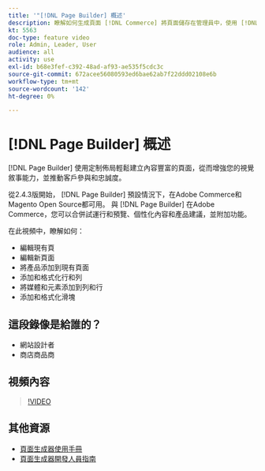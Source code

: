 ```yaml
---
title: '"[!DNL Page Builder] 概述'
description: 瞭解如何生成頁面 [!DNL Commerce] 將頁面儲存在管理員中，使用 [!DNL Page Builder]。
kt: 5563
doc-type: feature video
role: Admin, Leader, User
audience: all
activity: use
exl-id: b68e3fef-c392-48ad-af93-ae535f5cdc3c
source-git-commit: 672acee56080593ed6bae62ab7f22ddd02108e6b
workflow-type: tm+mt
source-wordcount: '142'
ht-degree: 0%

---
```


# [!DNL Page Builder] 概述

[!DNL Page Builder] 使用定制佈局輕鬆建立內容豐富的頁面，從而增強您的視覺敘事能力，並推動客戶參與和忠誠度。

從2.4.3版開始， [!DNL Page Builder] 預設情況下，在Adobe Commerce和Magento Open Source都可用。 與 [!DNL Page Builder] 在Adobe Commerce，您可以合併試運行和預覽、個性化內容和產品建議，並附加功能。

在此視頻中，瞭解如何：

- 編輯現有頁
- 編輯新頁面
- 將產品添加到現有頁面
- 添加和格式化行和列
- 將媒體和元素添加到列和行
- 添加和格式化滑塊

## 這段錄像是給誰的？

- 網站設計者
- 商店商品商

## 視頻內容

>[!VIDEO](https://video.tv.adobe.com/v/343781?quality=12&learn=on)

## 其他資源

- [頁面生成器使用手冊](https://docs.magento.com/user-guide/cms/page-builder.html)
- [頁面生成器開發人員指南](https://devdocs.magento.com/page-builder/docs/index.html)
